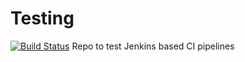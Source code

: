 # Testing
[![Build Status](http://jenkins.yeetbox.org:32000/buildStatus/icon?job=Test+branch%2Fmain)](http://jenkins.yeetbox.org:32000/job/Test%20branch/job/main/)
Repo to test Jenkins based CI pipelines
